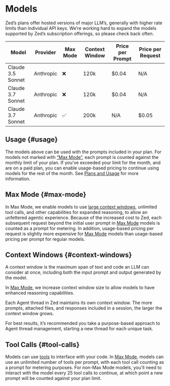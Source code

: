 # Models

Zed’s plans offer hosted versions of major LLM’s, generally with higher rate limits than individual API keys. We’re working hard to expand the models supported by Zed’s subscription offerings, so please check back often.

| Model | Provider | Max Mode | Context Window | Price per Prompt | Price per Request |
| --- | --- | --- | --- | --- | --- |
| Claude 3.5 Sonnet | Anthropic | ❌ | 120k | $0.04 | N/A |
| Claude 3.7 Sonnet | Anthropic | ❌ | 120k | $0.04 | N/A |
| Claude 3.7 Sonnet | Anthropic | ✅ | 200k | N/A | $0.05 |

## Usage {#usage}

The models above can be used with the prompts included in your plan. For models not marked with [“Max Mode”](#max-mode), each prompt is counted against the monthly limit of your plan. If you’ve exceeded your limit for the month, and are on a paid plan, you can enable usage-based pricing to continue using models for the rest of the month. See [Plans and Usage](./plans-and-usage.md) for more information.

## Max Mode {#max-mode}

In Max Mode, we enable models to use [large context windows](#context-windows), unlimited tool calls, and other capabilities for expanded reasoning, to allow an unfettered agentic experience. Because of the increased cost to Zed, each subsequent request beyond the initial user prompt in [Max Mode](#max-mode) models is counted as a prompt for metering. In addition, usage-based pricing per request is slightly more expensive for [Max Mode](#max-mode) models than usage-based pricing per prompt for regular models.

## Context Windows {#context-windows}

A context window is the maximum span of text and code an LLM can consider at once, including both the input prompt and output generated by the model.

In [Max Mode](#max-mode), we increase context window size to allow models to have enhanced reasoning capabilities.

Each Agent thread in Zed maintains its own context window. The more prompts, attached files, and responses included in a session, the larger the context window grows.

For best results, it’s recommended you take a purpose-based approach to Agent thread management, starting a new thread for each unique task.

## Tool Calls {#tool-calls}

Models can use [tools](./tools.md) to interface with your code. In [Max Mode](#max-mode), models can use an unlimited number of tools per prompt, with each tool call counting as a prompt for metering purposes. For non-Max Mode models, you'll need to interact with the model every 25 tool calls to continue, at which point a new prompt will be counted against your plan limit.

